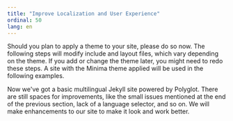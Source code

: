 ```yaml
---
title: "Improve Localization and User Experience"
ordinal: 50
lang: en
---
```


Should you plan to apply a theme to your site, please do so now. The following
steps will modify include and layout files, which vary depending on the theme.
If you add or change the theme later, you might need to redo these steps. A
site with the Minima theme applied will be used in the following examples.

Now we've got a basic multilingual Jekyll site powered by Polyglot. There are
still spaces for improvements, like the small issues mentioned at the end of
the previous section, lack of a language selector, and so on. We will make
enhancements to our site to make it look and work better.
